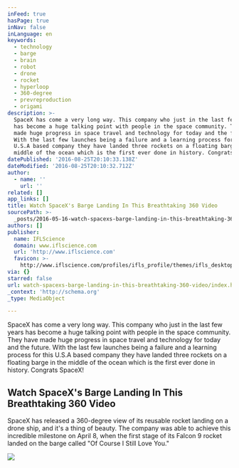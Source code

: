 ```yaml
---
inFeed: true
hasPage: true
inNav: false
inLanguage: en
keywords:
  - technology
  - barge
  - brain
  - robot
  - drone
  - rocket
  - hyperloop
  - 360-degree
  - prevreproduction
  - origami
description: >-
  SpaceX has come a very long way. This company who just in the last few years
  has become a huge talking point with people in the space community. They have
  made huge progress in space travel and technology for today and the future.
  With the last few launches being a failure and a learning process for this
  U.S.A based company they have landed three rockets on a floating barge in the
  middle of the ocean which is the first ever done in history. Congrats SpaceX!
datePublished: '2016-08-25T20:10:33.138Z'
dateModified: '2016-08-25T20:10:32.712Z'
author:
  - name: ''
    url: ''
related: []
app_links: []
title: Watch SpaceX's Barge Landing In This Breathtaking 360 Video
sourcePath: >-
  _posts/2016-05-16-watch-spacexs-barge-landing-in-this-breathtaking-360-video.md
authors: []
publisher:
  name: IFLScience
  domain: www.iflscience.com
  url: 'http://www.iflscience.com'
  favicon: >-
    http://www.iflscience.com/profiles/ifls_profile/themes/ifls_desktop/favicon.ico
via: {}
starred: false
url: watch-spacexs-barge-landing-in-this-breathtaking-360-video/index.html
_context: 'http://schema.org'
_type: MediaObject

---
```

SpaceX has come a very long way. This company who just in the last few years has become a huge talking point with people in the space community. They have made huge progress in space travel and technology for today and the future. With the last few launches being a failure and a learning process for this U.S.A based company they have landed three rockets on a floating barge in the middle of the ocean which is the first ever done in history. Congrats SpaceX!

<article style=""><h1>Watch SpaceX's Barge Landing In This Breathtaking 360 Video</h1><p>SpaceX has released a 360-degree view of its reusable rocket landing on a drone ship, and it's a thing of beauty. The company was able to achieve this incredible milestone on April 8, when the first stage of its Falcon 9 rocket landed on the barge called "Of Course I Still Love You."</p><img src="http://www.iflscience.com/sites/www.iflscience.com/files/blog/2016-05/25788014884_4d19109166_z.jpg" /></article>